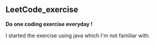 ## LeetCode_exercise

**Do one coding exercise everyday !**

I started the exercise using java which I'm not familiar with.
